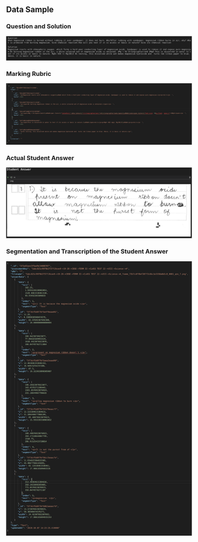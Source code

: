 ## Data Sample

### Question and Solution
![Question And Solution](images/Q_S_dark.png)

### Marking Rubric
![Marking Rubric](images/Rubric.png)

### Actual Student Answer
![Student Answer](images/student_answer_dark.png)

### Segmentation and Transcription of the Student Answer
![Segmentation Details](images/SegmentationDetails.png)